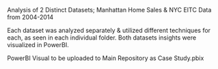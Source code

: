 Analysis of 2 Distinct Datasets; Manhattan Home Sales & NYC EITC Data from 2004-2014

Each dataset was analyzed separately & utilized different techniques for each, as seen in each individual folder. Both datasets insights were visualized in PowerBI.

PowerBI Visual to be uploaded to Main Repository as Case Study.pbix
